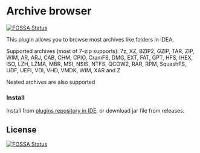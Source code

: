 # Archive browser
[![FOSSA Status](https://app.fossa.io/api/projects/git%2Bgithub.com%2Fb3er%2Fidea-archive-browser.svg?type=shield)](https://app.fossa.io/projects/git%2Bgithub.com%2Fb3er%2Fidea-archive-browser?ref=badge_shield)

This plugin allows you to browse most archives like folders in IDEA.
        
Supported archives (most of 7-zip supports): 7z, XZ, BZIP2, GZIP, TAR, ZIP, WIM, AR, ARJ, CAB, CHM, CPIO, CramFS, DMG, EXT, FAT, GPT, HFS, IHEX, ISO, LZH, LZMA, MBR, MSI, NSIS, NTFS, QCOW2, RAR, RPM, SquashFS, UDF, UEFI, VDI, VHD, VMDK, WIM, XAR and Z

Nested archives are also supported
### Install
Install from [plugins repository in IDE](https://plugins.jetbrains.com/plugin/9491-archive-browser), or download jar file from releases.


## License
[![FOSSA Status](https://app.fossa.io/api/projects/git%2Bgithub.com%2Fb3er%2Fidea-archive-browser.svg?type=large)](https://app.fossa.io/projects/git%2Bgithub.com%2Fb3er%2Fidea-archive-browser?ref=badge_large)